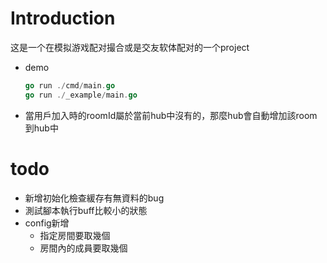 # Introduction
这是一个在模拟游戏配对撮合或是交友软体配对的一个project
- demo
    ```go
    go run ./cmd/main.go
    go run ./_example/main.go
    ```
- 當用戶加入時的roomId屬於當前hub中沒有的，那麼hub會自動增加該room到hub中
# todo
- 新增初始化檢查緩存有無資料的bug
- 測試腳本執行buff比較小的狀態
- config新增
    - 指定房間要取幾個
    - 房間內的成員要取幾個